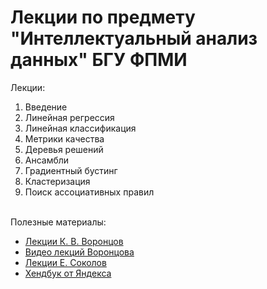 # Лекции по предмету "Интеллектуальный анализ данных" БГУ ФПМИ

Лекции:
1. Введение
2. Линейная регрессия
3. Линейная классификация
4. Метрики качества
5. Деревья решений
6. Ансамбли
7. Градиентный бустинг
8. Кластеризация
9. Поиск ассоциативных правил

\
Полезные материалы:
* [Лекции К. В. Воронцов](http://www.machinelearning.ru/wiki/index.php?title=%D0%9C%D0%B0%D1%88%D0%B8%D0%BD%D0%BD%D0%BE%D0%B5_%D0%BE%D0%B1%D1%83%D1%87%D0%B5%D0%BD%D0%B8%D0%B5_%28%D0%BA%D1%83%D1%80%D1%81_%D0%BB%D0%B5%D0%BA%D1%86%D0%B8%D0%B9%2C_%D0%9A.%D0%92.%D0%92%D0%BE%D1%80%D0%BE%D0%BD%D1%86%D0%BE%D0%B2%29)
* [Видео лекций Воронцова](https://www.youtube.com/watch?v=SZkrxWhI5qM&list=PLJOzdkh8T5krxc4HsHbB8g8f0hu7973fK)
* [Лекции Е. Соколов ](https://github.com/esokolov/ml-course-hse)
* [Хендбук от Яндекса](https://education.yandex.ru/handbook/ml)